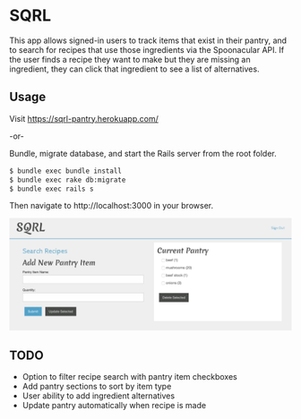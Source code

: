 # SQRL
This app allows signed-in users to track items that exist in their pantry, and to search for recipes that use those ingredients via the Spoonacular API.  If the user finds a recipe they want to make but they are missing an ingredient, they can click that ingredient to see a list of alternatives.

## Usage
Visit https://sqrl-pantry.herokuapp.com/

-or-

Bundle, migrate database, and start the Rails server from the root folder.
```
$ bundle exec bundle install
$ bundle exec rake db:migrate
$ bundle exec rails s
```
Then navigate to http://localhost:3000 in your browser.

![Screenshot](screenshot.png)

## TODO
* Option to filter recipe search with pantry item checkboxes
* Add pantry sections to sort by item type
* User ability to add ingredient alternatives
* Update pantry automatically when recipe is made
